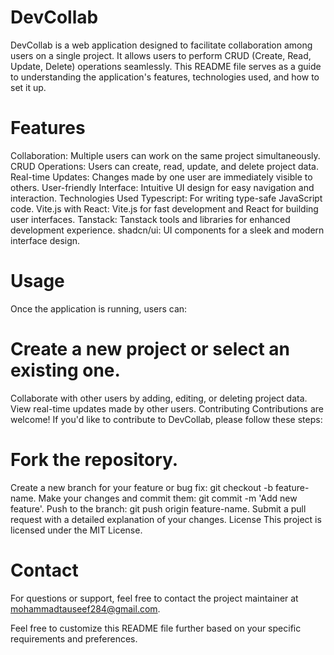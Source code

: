 # DevCollab
DevCollab is a web application designed to facilitate collaboration among users on a single project. It allows users to perform CRUD (Create, Read, Update, Delete) operations seamlessly. This README file serves as a guide to understanding the application's features, technologies used, and how to set it up.

# Features
Collaboration: Multiple users can work on the same project simultaneously.
CRUD Operations: Users can create, read, update, and delete project data.
Real-time Updates: Changes made by one user are immediately visible to others.
User-friendly Interface: Intuitive UI design for easy navigation and interaction.
Technologies Used
Typescript: For writing type-safe JavaScript code.
Vite.js with React: Vite.js for fast development and React for building user interfaces.
Tanstack: Tanstack tools and libraries for enhanced development experience.
shadcn/ui: UI components for a sleek and modern interface design.


# Usage
Once the application is running, users can:

# Create a new project or select an existing one.
Collaborate with other users by adding, editing, or deleting project data.
View real-time updates made by other users.
Contributing
Contributions are welcome! If you'd like to contribute to DevCollab, please follow these steps:

# Fork the repository.
Create a new branch for your feature or bug fix: git checkout -b feature-name.
Make your changes and commit them: git commit -m 'Add new feature'.
Push to the branch: git push origin feature-name.
Submit a pull request with a detailed explanation of your changes.
License
This project is licensed under the MIT License.

# Contact
For questions or support, feel free to contact the project maintainer at mohammadtauseef284@gmail.com.

Feel free to customize this README file further based on your specific requirements and preferences.